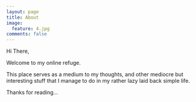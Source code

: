 ```yaml
---
layout: page
title: About
image:
  feature: 4.jpg
comments: false
---
```


Hi There,

Welcome to my online refuge.

This place serves as a medium to my thoughts, and other mediocre but interesting stuff that I manage to do in my rather lazy laid back simple life.

Thanks for reading...
